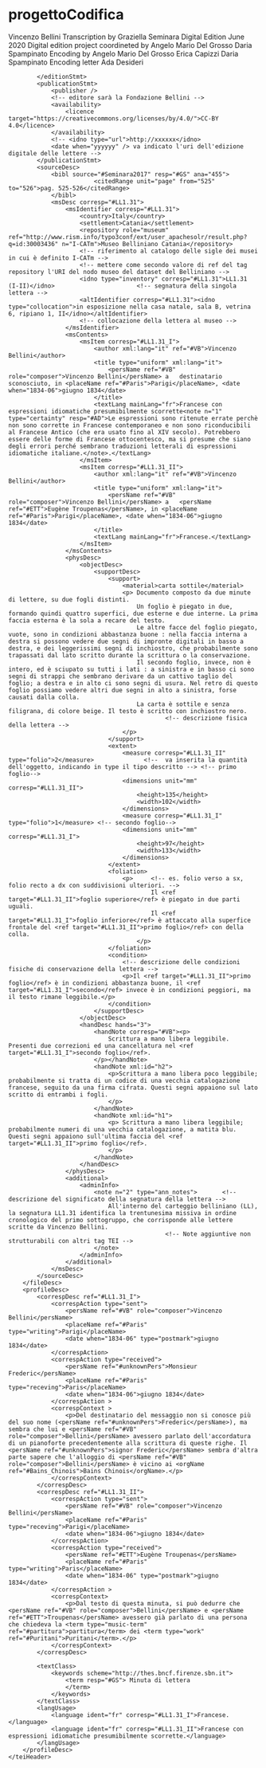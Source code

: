 # progettoCodifica
<?xml version="1.0" encoding="UTF-8"?>
<!--?xml-model href="http://www.tei-c.org/release/xml/tei/custom/schema/relaxng/tei_all.rng" schematypens="http://relaxng.org/ns/structure/1.0"?-->

<!DOCTYPE TEI SYSTEM "tei_all.dtd">

<TEI xmlns="http://www.tei-c.org/ns/1.0">
	<teiHeader>
		<fileDesc>
			<titleStmt xml:id="LL1.31_I-II">
				<title xml:id="LL1.31_I">Vincenzo Bellini a destinatario sconosciuto, in Parigi, giugno 1835. </title>
				<title xml:id="LL1.31_II">Vincenzo Bellini a Eugène Troupenas, in Parigi, giugno 1835. </title>
				<!--formato titolo: mittente a destinatario, in luogo, data di scrittura della lettera -->
				<author ref="#VB">Vincenzo Bellini</author>
				<respStmt>
					<resp>Transcription by</resp>
					<name xml:id="GS">Graziella Seminara</name>
				</respStmt>
			</titleStmt>
			<editionStmt>
				<edition>Digital Edition
					<date when="2018-06">June 2020</date>
				</edition>
				<respStmt>
					<resp>Digital edition project coordineted by</resp>
					<name xml:id="AMDG">Angelo Mario Del Grosso</name>
					<name xml:id="DS">Daria Spampinato</name>
				</respStmt>
				<respStmt>
					<resp>Encoding by</resp>
					<name ref="#AMDG">Angelo Mario Del Grosso</name>
					<name xml:id="EC">Erica Capizzi</name>
					<name ref="#DS">Daria Spampinato</name>
				</respStmt>
				<respStmt>
					<resp>Encoding letter</resp>
					<name xml:id="AD">Ada Desideri</name>
				</respStmt>
			
			</editionStmt>
			<publicationStmt>
				<publisher />
				<!-- editore sarà la Fondazione Bellini -->
				<availability>
					<licence target="https://creativecommons.org/licenses/by/4.0/">CC-BY 4.0</licence>
				</availability>
				<!-- <idno type="url">http://xxxxxx</idno>
                <date when="yyyyyy" /> va indicato l'uri dell'edizione digitale delle lettere -->
			</publicationStmt>
			<sourceDesc>
				<bibl source="#Seminara2017" resp="#GS" ana="455">
							<citedRange unit="page" from="525" to="526">pag. 525-526</citedRange>
				</bibl>
				<msDesc corresp="#LL1.31">
					<msIdentifier corresp="#LL1.31">
						<country>Italy</country>
						<settlement>Catania</settlement>
						<repository role="museum" ref="http://www.rism.info/typo3conf/ext/user_apachesolr/result.php?q=id:30003436" n="I-CATm">Museo Belliniano Catania</repository>
						<!-- riferimento al catalogo delle sigle dei musei in cui è definito I-CATm -->
						<!-- mettere come secondo valore di ref del tag repository l'URI del nodo museo del dataset del Belliniano -->
						<idno type="inventory" corresp="#LL1.31">LL1.31 (I-II)</idno>						<!-- segnatura della singola lettera -->
						<altIdentifier corresp="#LL1.31"><idno type="collocation">in esposizione nella casa natale, sala B, vetrina 6, ripiano 1, II</idno></altIdentifier>
						<!-- collocazione della lettera al museo -->
					</msIdentifier>
					<msContents>
						<msItem corresp="#LL1.31_I">
							<author xml:lang="it" ref="#VB">Vincenzo Bellini</author>
							<title type="uniform" xml:lang="it">
								<persName ref="#VB" role="composer">Vincenzo Bellini</persName> a	destinatario sconosciuto, in <placeName ref="#Paris">Parigi</placeName>, <date when="1834-06">giugno 1834</date>
							</title>
							<textLang mainLang="fr">Francese con espressioni idiomatiche presumibilmente scorrette<note n="1" type="certainty" resp="#AD">Le espressioni sono ritenute errate perchè non sono corrette in Francese contemporaneo e non sono riconducibili al Francese Antico (che era usato fino al XIV secolo). Potrebbero essere delle forme di Francese ottocentesco, ma si presume che siano degli errori perché sembrano traduzioni letterali di espressioni idiomatiche italiane.</note>.</textLang>
						</msItem>
						<msItem corresp="#LL1.31_II">
							<author xml:lang="it" ref="#VB">Vincenzo Bellini</author>
							<title type="uniform" xml:lang="it">
								<persName ref="#VB" role="composer">Vincenzo Bellini</persName> a	<persName ref="#ETT">Eugène Troupenas</persName>, in <placeName ref="#Paris">Parigi</placeName>, <date when="1834-06">giugno 1834</date>
							</title>
							<textLang mainLang="fr">Francese.</textLang>
						</msItem>
					</msContents>
					<physDesc>
						<objectDesc>
							<supportDesc>
								<support>
									<material>carta sottile</material>
									<p> Documento composto da due minute di lettere, su due fogli distinti. 
                                        Un foglio è piegato in due, formando quindi quattro superfici, due esterne e due interne. La prima faccia esterna è la sola a recare del testo.
                                        Le altre facce del foglio piegato, vuote, sono in condizioni abbastanza buone : nella faccia interna a destra si possono vedere due segni di impronte digitali in basso a destra, e dei leggerissimi segni di inchiostro, che probabilmente sono trapassati dal lato scritto durante la scrittura o la conservazione. 
                                        Il secondo foglio, invece, non è intero, ed è sciupato su tutti i lati : a sinistra e in basso ci sono segni di strappi che sembrano derivare da un cattivo taglio del foglio; a destra e in alto ci sono segni di usura. Nel retro di questo foglio possiamo vedere altri due segni in alto a sinistra, forse causati dalla colla.
                                        La carta è sottile e senza filigrana, di colore beige. Il testo è scritto con inchiostro nero.
					 							<!-- descrizione fisica della lettera -->
									</p>
								</support>
								<extent>
									<measure corresp="#LL1.31_II" type="folio">2</measure>				<!--  va inserita la quantità dell'oggetto, indicando in type il tipo descritto --> <!-- primo foglio-->
									<dimensions unit="mm" corresp="#LL1.31_II"> 
										<height>135</height>
										<width>102</width>
                                    </dimensions>
                                    <measure corresp="#LL1.31_I" type="folio">1</measure> <!-- secondo foglio-->
                                    <dimensions unit="mm" corresp="#LL1.31_I"> 
										<height>97</height>
										<width>133</width>
									</dimensions>
								</extent>
								<foliation>
									<p>		<!-- es. folio verso a sx, folio recto a dx con suddivisioni ulteriori. -->
                                            Il <ref target="#LL1.31_II">foglio superiore</ref> è piegato in due parti uguali.
											Il <ref target="#LL1.31_I">foglio inferiore</ref> è attaccato alla superfice frontale del <ref target="#LL1.31_II">primo foglio</ref> con della colla.
										</p>
								</foliation>
								<condition>
									<!-- descrizione delle condizioni fisiche di conservazione della lettera -->
									<p>Il <ref target="#LL1.31_II">primo foglio</ref> è in condizioni abbastanza buone, il <ref target="#LL1.31_I">secondo</ref> invece è in condizioni peggiori, ma il testo rimane leggibile.</p>
								</condition>
							</supportDesc>
						</objectDesc>
						<handDesc hands="3">
							<handNote corresp="#VB"><p>
                                Scrittura a mano libera leggibile. Presenti due correzioni ed una cancellatura nel <ref target="#LL1.31_I">secondo foglio</ref>. 
							</p></handNote>
							<handNote xml:id="h2">
								<p>Scrittura a mano libera poco leggibile; probabilmente si tratta di un codice di una vecchia catalogazione francese, seguito da una firma cifrata. Questi segni appaiono sul lato scritto di entrambi i fogli.
								</p>
							</handNote>
							<handNote xml:id="h1">	
								<p> Scrittura a mano libera leggibile; probabilmente numeri di una vecchia catalogazione, a matita blu. Questi segni appaiono sull'ultima faccia del <ref target="#LL1.31_II">primo foglio</ref>.
								</p>
							</handNote>
						</handDesc>
					</physDesc>
					<additional>
						<adminInfo>
							<note n="2" type="ann_notes">		<!-- descrizione del significato della segnatura della lettera -->
								All'interno del carteggio belliniano (LL), la segnatura LL1.31 identifica la trentunesima missiva in ordine cronologico del primo sottogruppo, che corrisponde alle lettere scritte da Vincenzo Bellini.
												<!-- Note aggiuntive non strutturabili con altri tag TEI -->
							</note>
						</adminInfo>
					</additional>
				</msDesc>
			</sourceDesc>
		</fileDesc>
		<profileDesc>
			<correspDesc ref="#LL1.31_I"> 
				<correspAction type="sent">
					<persName ref="#VB" role="composer">Vincenzo Bellini</persName>
					<placeName ref="#Paris" type="writing">Parigi</placeName>
					<date when="1834-06" type="postmark">giugno 1834</date>
				</correspAction>
				<correspAction type="received">
					<persName ref="#unknownPers">Monsieur Frederic</persName>
					<placeName ref="#Paris" type="receving">Paris</placeName>
					<date when="1834-06">giugno 1834</date>			
				</correspAction >
				<correspContext >
					<p>Del destinatario del messaggio non si conosce più del suo nome (<persName ref="#unknownPers">Frederic</persName>), ma sembra che lui e <persName ref="#VB" role="composer">Bellini</persName> avessero parlato dell'accordatura di un pianoforte precedentemente alla scrittura di queste righe. Il <persName ref="#unknownPers">signor Frederic</persName> sembra d'altra parte sapere che l'alloggio di <persName ref="#VB" role="composer">Bellini</persName> è vicino ai <orgName ref="#Bains_Chinois">Bains Chinois</orgName>.</p>
				</correspContext>
			</correspDesc>
			<correspDesc ref="#LL1.31_II">
				<correspAction type="sent">
					<persName ref="#VB" role="composer">Vincenzo Bellini</persName>
					<placeName ref="#Paris" type="receving">Parigi</placeName>
					<date when="1834-06">giugno 1834</date>
				</correspAction>
				<correspAction type="received">
					<persName ref="#ETT">Eugène Troupenas</persName>
					<placeName ref="#Paris" type="writing">Paris</placeName>
					<date when="1834-06" type="postmark">giugno 1834</date>			
				</correspAction >
				<correspContext>
					<p>Dal testo di questa minuta, si può dedurre che <persName ref="#VB" role="composer">Bellini</persName> e <persName ref="#ETT">Troupenas</persName> avessero già parlato di una persona che chiedeva la <term type="music-term" ref="#partitura">partitura</term> dei <term type="work" ref="#Puritani">Puritani</term>.</p>
				</correspContext>
			</correspDesc>

			<textClass>
				<keywords scheme="http://thes.bncf.firenze.sbn.it">			
					<term resp="#GS"> Minuta di lettera 					
					</term>
				</keywords>
			</textClass>
			<langUsage>
				<language ident="fr" corresp="#LL1.31_I">Francese.</language>
				<language ident="fr" corresp="#LL1.31_II">Francese con espressioni idiomatiche presumibilmente scorrette.</language>
			</langUsage>
		</profileDesc>
	</teiHeader>
  </TEI>
